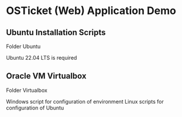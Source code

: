 # OSTicket (Web) Application Demo

## Ubuntu Installation Scripts

Folder Ubuntu

Ubuntu 22.04 LTS is required

## Oracle VM Virtualbox

Folder Virtualbox

Windows script for configuration of environment
Linux scripts for configuration of Ubuntu 


